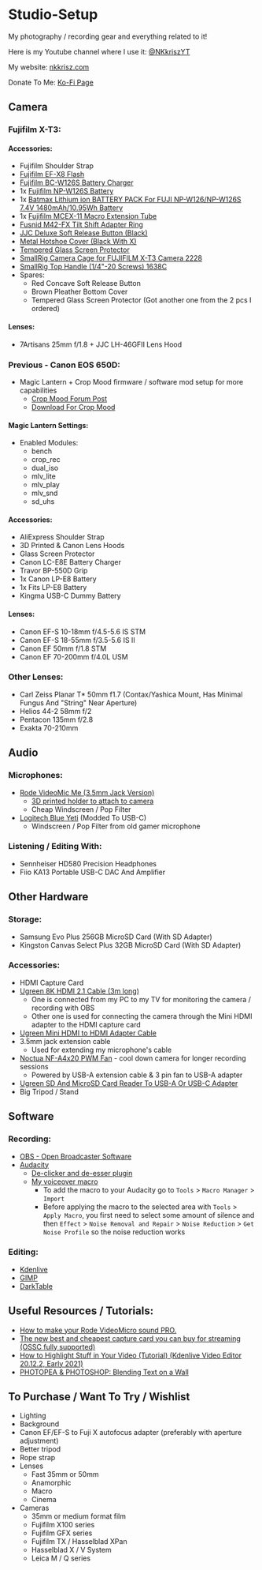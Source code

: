 # Studio-Setup
My photography / recording gear and everything related to it!

Here is my Youtube channel where I use it: [@NKkriszYT](https://www.youtube.com/@NKkriszYT)

My website: [nkkrisz.com](https://nkkrisz.com)

Donate To Me: [Ko-Fi Page](https://ko-fi.com/nkkrisz)

## Camera

### Fujifilm X-T3:

#### Accessories:
- Fujifilm Shoulder Strap
- [Fujifilm EF-X8 Flash](https://www.fujifilm-x.com/en-us/products/accessories/ef-x8/)
- [Fujifilm BC-W126S Battery Charger](https://www.fujifilm-x.com/en-us/products/accessories/bc-w126s/)
- 1x [Fujifilm NP-W126S Battery](https://www.fujifilm-x.com/en-us/products/accessories/np-w126s/)
- 1x [Batmax Lithium ion BATTERY PACK For FUJI NP-W126/NP-W126S 7.4V 1480mAh/10.95Wh Battery](https://www.aliexpress.com/item/32974068573.html)
- 1x [Fujifilm MCEX-11 Macro Extension Tube](https://www.fujifilm-x.com/en-us/products/accessories/mcex-11/)
- [Fusnid M42-FX Tilt Shift Adapter Ring](https://www.aliexpress.com/item/1005007916687392.html)
- [JJC Deluxe Soft Release Button (Black)](https://www.aliexpress.com/item/1005008075275416.html)
- [Metal Hotshoe Cover (Black With X)](https://www.aliexpress.com/item/1005005752733274.html)
- [Tempered Glass Screen Protector](https://www.aliexpress.com/item/1005006391141315.html)
- [SmallRig Camera Cage for FUJIFILM X-T3 Camera 2228](https://www.smallrig.com/smallrig-camera-cage-for-fujifilm-x-t3-2228.html)
- [SmallRig Top Handle (1/4"-20 Screws) 1638C](https://www.smallrig.com/smallrig-top-handle-with-cold-shoe-1638c.html)
- Spares:
  - Red Concave Soft Release Button
  - Brown Pleather Bottom Cover
  - Tempered Glass Screen Protector (Got another one from the 2 pcs I ordered)

#### Lenses:
- 7Artisans 25mm f/1.8 + JJC LH-46GFII Lens Hood
 
### Previous - Canon EOS 650D:
- Magic Lantern + Crop Mood firmware / software mod setup for more capabilities
  - [Crop Mood Forum Post](https://www.magiclantern.fm/forum/index.php?topic=26851)
  - [Download For Crop Mood](https://bitbucket.org/bilal_fakhouri/crop-mood-builds/downloads/)

#### Magic Lantern Settings:
- Enabled Modules:
  - bench
  - crop_rec
  - dual_iso
  - mlv_lite
  - mlv_play
  - mlv_snd
  - sd_uhs

#### Accessories:
- AliExpress Shoulder Strap
- 3D Printed & Canon Lens Hoods
- Glass Screen Protector
- Canon LC-E8E Battery Charger
- Travor BP-550D Grip
- 1x Canon LP-E8 Battery
- 1x Fits LP-E8 Battery
- Kingma USB-C Dummy Battery

#### Lenses:
- Canon EF-S 10-18mm f/4.5-5.6 IS STM
- Canon EF-S 18-55mm f/3.5-5.6 IS II
- Canon EF 50mm f/1.8 STM
- Canon EF 70-200mm f/4.0L USM

### Other Lenses:
  - Carl Zeiss Planar T* 50mm f1.7 (Contax/Yashica Mount, Has Minimal Fungus And "String" Near Aperture)
  - Helios 44-2 58mm f/2
  - Pentacon 135mm f/2.8
  - Exakta 70-210mm

## Audio

### Microphones:
- [Rode VideoMic Me (3.5mm Jack Version)](https://rode.com/en/microphones/mobile/videomic-me)
  - [3D printed holder to attach to camera](https://www.printables.com/model/298735-rode-videomic-me-hotshoe-coldshoe-adapter)
  - Cheap Windscreen / Pop Filter
- [Logitech Blue Yeti](https://www.logitechg.com/en-us/products/streaming-gear/yeti-premium-usb-microphone.988-000100.html) (Modded To USB-C)
  - Windscreen / Pop Filter from old gamer microphone

### Listening / Editing With:
- Sennheiser HD580 Precision Headphones
- Fiio KA13 Portable USB-C DAC And Amplifier

## Other Hardware

### Storage:
- Samsung Evo Plus 256GB MicroSD Card (With SD Adapter)
- Kingston Canvas Select Plus 32GB MicroSD Card (With SD Adapter)

### Accessories:
- HDMI Capture Card
- [Ugreen 8K HDMI 2.1 Cable (3m long)](https://eu.ugreen.com/products/ugreen-hdmi-2-1-cable?variant=40513535737939)
  - One is connected from my PC to my TV for monitoring the camera / recording with OBS
  - Other one is used for connecting the camera through the Mini HDMI adapter to the HDMI capture card
- [Ugreen Mini HDMI to HDMI Adapter Cable](https://eu.ugreen.com/products/4k-mini-hdmi-to-hdmi-cable?variant=40402410438739)
- 3.5mm jack extension cable
  - Used for extending my microphone's cable
- [Noctua NF-A4x20 PWM Fan](https://noctua.at/en/nf-a4x20-pwm) - cool down camera for longer recording sessions
  - Powered by USB-A extension cable & 3 pin fan to USB-A adapter
- [Ugreen SD And MicroSD Card Reader To USB-A Or USB-C Adapter](https://eu.ugreen.com/products/50706)
- Big Tripod / Stand

## Software

### Recording:
- [OBS - Open Broadcaster Software](https://obsproject.com/)
- [Audacity](https://www.audacityteam.org/)
  - [De-clicker and de-esser plugin](https://audionyq.com/de-clicker-and-de-esser/)
  - [My voiceover macro](https://github.com/NKkrisz/Studio-Setup/blob/main/Audacity_Voiceover_Macro.txt)
    - To add the macro to your Audacity go to ```Tools``` > ```Macro Manager``` > ```Import```
    - Before applying the macro to the selected area with ```Tools``` > ```Apply Macro```, you first need to select some amount of silence and then ```Effect``` > ```Noise Removal and Repair``` > ```Noise Reduction``` > ```Get Noise Profile``` so the noise reduction works

### Editing:
- [Kdenlive](https://kdenlive.org/en/)
- [GIMP](https://www.gimp.org/)
- [DarkTable](https://www.darktable.org/)

## Useful Resources / Tutorials:
- [How to make your Rode VideoMicro sound PRO.](https://www.youtube.com/watch?v=jfB1VUMip80)
- [The new best and cheapest capture card you can buy for streaming (OSSC fully supported)](https://www.youtube.com/watch?v=Ts_Xnh3ZJaw)
- [How to Highlight Stuff in Your Video (Tutorial) (Kdenlive Video Editor 20.12.2, Early 2021)](https://youtu.be/LiBCssQWQEI?si=wrZVa97pSSUUv_E3)
- [PHOTOPEA & PHOTOSHOP: Blending Text on a Wall](https://youtu.be/wkUnhDO7NQ4?si=bNS2T67dmZOfoL7m)

## To Purchase / Want To Try / Wishlist
- Lighting
- Background
- Canon EF/EF-S to Fuji X autofocus adapter (preferably with aperture adjustment)
- Better tripod
- Rope strap
- Lenses
  - Fast 35mm or 50mm
  - Anamorphic
  - Macro
  - Cinema
- Cameras
  - 35mm or medium format film
  - Fujifilm X100 series
  - Fujifilm GFX series
  - Fujifilm TX / Hasselblad XPan
  - Hasselblad X / V System
  - Leica M / Q series